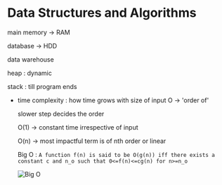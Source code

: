 # Data Structures and Algorithms

main memory -> RAM


database → HDD


data warehouse 

heap : dynamic

stack : till program ends 

- time complexity : how time grows with size of input
O -> 'order of' 

  slower step decides the order

  O(1) -> constant time irrespective of input

  O(n) -> most impactful term is of nth order or linear 

  Big O : `A function f(n) is said to be O(g(n)) iff there exists a constant c and n_o such that 0<=f(n)<=cg(n) for n>=n_o`

  ![Big O](https://amitshahi.dev/static/756663638e3de206cc41988bfa13b7db/2d017/bigocomplexitychart.jpg)

  

